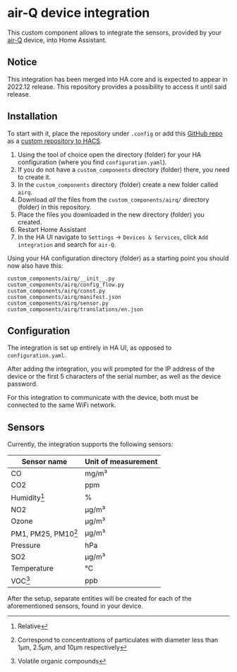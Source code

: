 # air-Q device integration

This custom component allows to integrate the sensors, provided by your [air-Q](https://www.air-q.com/) device, into Home Assistant.

## Notice

This integration has been merged into HA core and is expected to appear in 2022.12 release. This repository provides a possibility to access it until said release.

## Installation

To start with it, place the repository under `.config` or add this [GitHub repo](https://github.com/CorantGmbH/airq-custom_integration/) as a [custom repository to HACS](https://hacs.xyz/docs/faq/custom_repositories).

1. Using the tool of choice open the directory (folder) for your HA configuration (where you find `configuration.yaml`).
2. If you do not have a `custom_components` directory (folder) there, you need to create it.
3. In the `custom_components` directory (folder) create a new folder called `airq`.
4. Download _all_ the files from the `custom_components/airq/` directory (folder) in this repository.
5. Place the files you downloaded in the new directory (folder) you created.
6. Restart Home Assistant
7. In the HA UI navigate to `Settings` -> `Devices & Services`, click `Add integration` and search for `air-Q`.

Using your HA configuration directory (folder) as a starting point you should now also have this:

```text
custom_components/airq/__init__.py
custom_components/airq/config_flow.py
custom_components/airq/const.py
custom_components/airq/manifest.json
custom_components/airq/sensor.py
custom_components/airq/translations/en.json
```

## Configuration

The integration is set up entirely in HA UI, as opposed to `configuration.yaml`.

After adding the integration, you will prompted for the IP address of the device or the first 5 characters of the serial number, as well as the device password.

For this integration to communicate with the device, both must be connected to the same WiFi network.

## Sensors

Currently, the integration supports the following sensors:

| Sensor name          | Unit of measurement |
|----------------------|---------------------|
| CO                   | mg/m³               |
| CO2                  | ppm                 |
| Humidity[^rel]       | %                   |
| NO2                  | µg/m³               |
| Ozone                | µg/m³               |
| PM1, PM25, PM10[^pm] | µg/m³               |
| Pressure             | hPa                 |
| SO2                  | µg/m³               |
| Temperature          | °C                  |
| VOC[^voc]            | ppb                 |

[^rel]: Relative

[^pm]: Correspond to concentrations of particulates with diameter less than 1µm, 2.5µm, and 10µm respectively

[^voc]: Volatile organic compounds

After the setup, separate entities will be created for each of the aforementioned sensors, found in your device.
